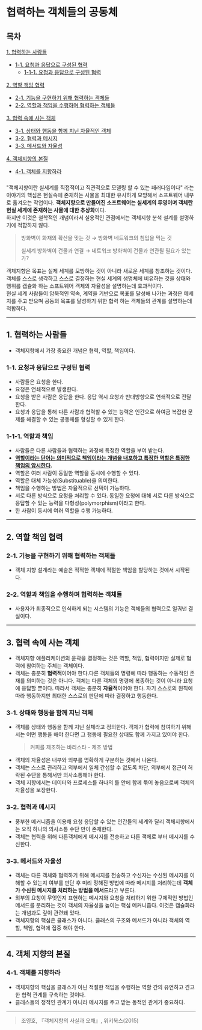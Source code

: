 # 협력하는 객체들의 공동체 

## 목차
[1. 협력하는 사람들](#1-협력하는-사람들)
* [1-1. 요청과 응답으로 구성된 협력](#1-1-요청과-응답으로-구성된-협력)
    * [1-1-1. 요청과 응답으로 구성된 협력](#1-1-1-역할과-책임)

[2. 역할 책임 협력](#2-역할-책임-협력)
* [2-1. 기능을 구현하기 위해 협력하는 객체들](#2-1-기능을-구현하기-위해-협력하는-객체들)
* [2-2. 역할과 책임을 수행하며 협력하는 객체들](#2-2-역할과-책임을-수행하며-협력하는-객체들)

[3. 협력 속에 사는 객체](#3협력-속에-사는-객체)
* [3-1. 상태와 행동을 함께 지닌 자율적인 객체](#3-1-상태와-행동을-함께-지닌-객체)
* [3-2. 협력과 메시지](#3-2-협력과-메시지)
* [3-3. 메서드와 자율성](#3-3-메서드와-자율성)

[4. 객체지향의 본질](#4-객체-지향의-본질)
* [4-1. 객체를 지향하라](#4-1-객체를-지향하라)

### 
"객체지향이란 실세계를 직접적이고 직관적으로 모델링 할 수 있는 패러다임이다" 라는 이야기의 핵심은 현실속에 존재하는 사물을 최대한 유사하게 모방해서 소프트웨어 내부로 옮겨오는 작업이다. 
**객체지향으로 만들어진 소프트웨어는 실세계의 투영이며 객체란 현실 세계에 존재하는 사물에 대한 추상화**이다.<br>
하지만 이것은 철학적인 개념이라서 실용적인 관점에서는 객체지향 분석 설계를 설명하기에 적합하지 않다. 

> 방화벽이 화재의  확산을 맞는 것 → 방화벽 네트워크의 침입을 막는 것
>
> 실세계 방화벽이 건물과 연결 → 네트워크 방화벽이 건물과 연관될 필요가 있는가? 

객체지향은 목표는 실제 세계를 모방하는 것이 아니라 새로운 세계를 창조하는 것이다. <br>객체를 스스로 생각하고 스스로 결정하는 현실 세계의 생명체에 비유하는 것을 상태와 행위를 캡슐화 하는 소프트웨어 객체의 자율성을 설명하는데 효과적이다. <br>
현실 세계 사람들이 암묵적인 약속, 계약을 기반으로 목표를 달성해 나가는 과정은 메세지를 주고 받으며 공동의 목표를 달성하기 위한 협력 하는 객체들의 관계를 설명하는데 적합하다. 
**** 
## 1. 협력하는 사람들

- 객체지향에서 가장 중요한 개념은 협력, 역할, 책임이다. 

### 1-1. 요청과 응답으로 구성된 협력
- 사람들은 요청을 한다.
- 요청은 연쇄적으로 발생한다.
- 요청을 받은 사람은 응답을 한다. 응답 역시 요청과 반대방향으로 연쇄적으로 전달한다.
- 요청과 응답을 통해 다른 사람과 협력할 수 있는 능력은 인간으로 하여금 복잡한 문제를 해결할 수 있는 공동체를 형성할 수 있게 한다.

### 1-1-1. 역할과 책임
- 사람들은 다른 사람들과 협력하는 과정에 특정한 역할을 부여 받는다.
- **<U>역할이라는 단어는 의미적으로 책임이라는 개념을 내포하고 특정한 역할은 특정한 책임의 암시한다</U>.**
- 역할은 여러 사람이 동일한 역할을 동시에 수행할 수 있다.
- 역할은 대체 가능성(Substituable)을 의미한다.
- 책임을 수행하는 방법은 자율적으로 선택이 가능하다.
- 서로 다른 방식으로 요청을 처리할 수 있다. 동일한 요청에 대해 서로 다른 방식으로 응답할 수 있는 능력을 다형성(polymorphism)이라고 한다.
- 한 사람이 동시에 여러 역할을 수행 가능하다.

***
## 2. 역할 책임 협력
### 2-1. 기능을 구현하기 위해 협력하는 객체들
- 객체 지향 설계라는 예술은 적적한 객체에 적절한 책임을 할당하는 것에서 시작된다. 
### 2-2. 역할과 책임을 수행하며 협력하는 객체들    
- 사용자가 최종적으로 인식하게 되는 시스템의 기능은 객체들의 협력으로 일궈낸 결실이다. 
*** 


## 3. 협력 속에 사는 객체
- 객체지향 애플리케이션의 윤곽을 결정하는 것은 역할, 책임, 협력이지만 실제로 협력에 참여하는 주체는 객체이다.
- 객체는 충분히 **협력적**이어야 한다.다른 객체들의 명령에 따라 행동하는 수동적인 존재를 의미하는 것은 아니다. 객체는 다른 객체의 명령에 복종하는 것이 아니라 요청에 응답할 뿐이다. 따라서 객체는 충분히 **자율적**이어야 한다. 자기 스스로의 원칙에 따라 행동하지만 최대한 스스로의 판단에 따라 결정하고 행동한다.

### 3-1. 상태와 행동을 함께 지닌 객체
- 객체를 상태와 행동을 함께 지닌 실체라고 정의한다. 객체가 협력에 참여하기 위해서는 어떤 행동을 해야 한다면 그 행동에 필요한 상태도 함께 가지고 있어야 한다.        
    > 커피를 제조하는 바리스타 - 제조 방법        
- 객체의 자율성은 내부와 외부를 명확하게 구분하는 것에서 나온다.
- 객체는 스스로 관리하고 외부에서 일체 간섭할 수 없도록 차단, 외부에서 접근이 허락된 수단을 통해서만 의사소통해야 한다.
- 객체 지향에서는 데이터와 프로세스를 하나의 틀 안에 함께 묶어 놓음으로써 객체의 자율성을 보장한다.

### 3-2. 협력과 메시지
- 풍부한 메커니즘을 이용해 요청 응답할 수 있는 인간들의 세계와 달리 객체지향에서는 오직 하나의 의사소통 수단 만이 존재한다. 
- 객체는 협력을 위해 다른객체에게 메시지를 전송하고 다른 객체로 부터 메시지를 수신한다.

### 3-3. 메서드와 자율성
- 객체는 다른 객체와 협력하기 위해 메시지를 전송하고 수신자는 수신된 메시지를 이해할 수 있는지 여부를 판단 후 미리 정해진 방법에 따라 메시지를 처리하는데 **객체가 수신된 메시지를 처리하는 방법을 메서드**라고 부른다.
- 외부의 요청이 무엇인지 표현하는 메시지와 요청을 처리하기 위한 구체적인 방법인 메서드를 분리하는 것이 객체의 자율성을 높이는 핵심 메커니즘다. 이것은 캡슐화라는 개념과도 깊이 관련돼 있다. 
- 객체지향의 핵심은 클래스가 아니다. 클래스의 구조와 메서드가 아니라 객체의 역할, 책임, 협력에 집중 해야 한다. 
***

## 4. 객체 지향의 본질
### 4-1. 객체를 지향하라 
- 객체지향의 핵심을 클래스가 아닌 적절한 책임을 수행하는 역할 간의 유연하고 견고한 협력 관계를 구축하는 것이다. 
- 클래스들의 정적인 관계가 아니라 메시지를 주고 받는 동적인 관계가 중요하다. 

*** 
> 조영호, 『객체지향의 사실과 오해』, 위키북스(2015)  